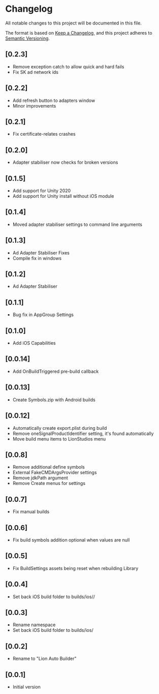 # Changelog
All notable changes to this project will be documented in this file.

The format is based on [Keep a Changelog](https://keepachangelog.com/en/1.0.0/),
and this project adheres to [Semantic Versioning](https://semver.org/spec/v2.0.0.html).

## [0.2.3]
- Remove exception catch to allow quick and hard fails
- Fix SK ad network ids

## [0.2.2]
- Add refresh button to adapters window
- Minor improvements

## [0.2.1]
- Fix certificate-relates crashes

## [0.2.0]
- Adapter stabiliser now checks for broken versions

## [0.1.5]
- Add support for Unity 2020
- Add support for Unity install without iOS module

## [0.1.4]
- Moved adapter stabiliser settings to command line arguments

## [0.1.3]
- Ad Adapter Stabiliser Fixes
- Compile fix in windows

## [0.1.2]
- Ad Adapter Stabiliser

## [0.1.1]
- Bug fix in AppGroup Settings

## [0.1.0]
- Add iOS Capabilities

## [0.0.14]
- Add OnBuildTriggered pre-build callback

## [0.0.13]
- Create Symbols.zip with Android builds

## [0.0.12]
- Automatically create export.plist during build
- Remove oneSignalProductIdentifier setting, it's found automatically
- Move build menu items to LionStudios menu

## [0.0.8]
- Remove additional define symbols
- External FakeCMDArgsProvider settings
- Remove jdkPath argument
- Remove Create menus for settings

## [0.0.7]
- Fix manual builds

## [0.0.6]
- Fix build symbols addition optional when values are null

## [0.0.5]
- Fix BuildSettings assets being reset when rebuilding Library

## [0.0.4]
- Set back iOS build folder to builds/ios/<environment>/<buildName>

## [0.0.3]
- Rename namespace
- Set back iOS build folder to builds/ios/<buildName>

## [0.0.2]
- Rename to "Lion Auto Builder"

## [0.0.1]
 - Initial version